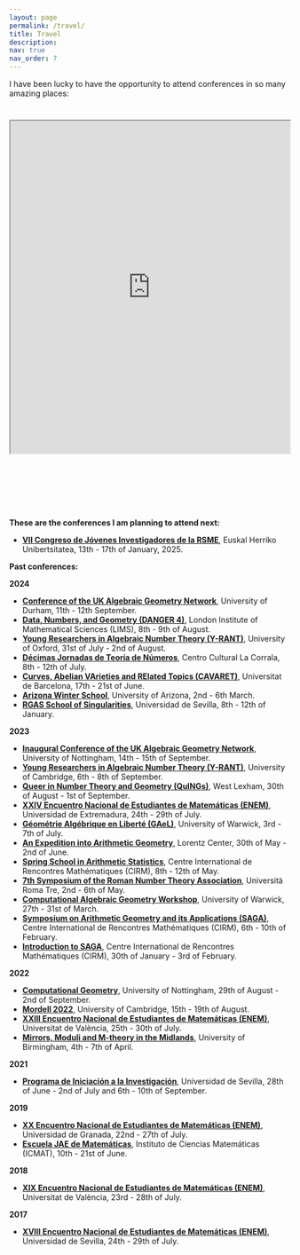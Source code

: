 ```yaml
---
layout: page
permalink: /travel/
title: Travel
description: 
nav: true
nav_order: 7
---
```


I have been lucky to have the opportunity to attend conferences in so many amazing places:
<div style="padding-bottom: 100px; padding-top: 25px;">
<iframe src="https://www.google.com/maps/d/u/0/embed?mid=1Ncw7Nk53230Ksm88iNadywhDT4TyXOY&ehbc=2E312F&noprof=1" width='100%' height='600px'></iframe>
</div>
<!--
```geojson
{"type":"FeatureCollection","features":[{"type":"Feature","properties":{"name":"Young Researchers in Algebraic Number Theory","marker-size":"medium","marker-symbol":"circle-stroked","popupContent":"University of Oxford","color":"#0022a8"},"geometry":{"coordinates":[-1.2618500000021982,51.76008282885644],"type":"Point"},"id":0},{"type":"Feature","properties":{"name":"Arizona Winter School","marker-size":"medium","marker-symbol":"circle-stroked","color":"#0022a8"},"geometry":{"coordinates":[-110.9532087288355,32.22941638640397],"type":"Point"},"id":1},{"type":"Feature","properties":{"name":"RGAS School of Singularities","marker-size":"medium","marker-symbol":"circle-stroked","color":"#0022a8"},"geometry":{"coordinates":[-5.9873032711618634,37.359047263899924],"type":"Point"},"id":2},{"type":"Feature","properties":{"name":"Inaugural Conference of the UK Algebraic Geometry Network","marker-size":"medium","marker-symbol":"circle-stroked","color":"#0022a8"},"geometry":{"coordinates":[-1.1922857288347188,52.94054576716863],"type":"Point"},"id":3},{"type":"Feature","properties":{"name":"Young Researchers in Algebraic Number Theory","marker-size":"medium","marker-symbol":"circle-stroked","color":"#0022a8"},"geometry":{"coordinates":[0.10292962069397049,52.20961825190716],"type":"Point"},"id":4},{"type":"Feature","properties":{"name":"Queer in Number Theory and Geometry","marker-size":"medium","marker-symbol":"circle-stroked","color":"#0022a8"},"geometry":{"coordinates":[0.7267890182767189,52.72119333656332],"type":"Point"},"id":5},{"type":"Feature","properties":{"name":"Géometrie Algébrique en Liberté","marker-size":"medium","marker-symbol":"circle-stroked","color":"#0022a8"},"geometry":{"coordinates":[-1.5597556555200924,52.384145529324826],"type":"Point"},"id":6},{"type":"Feature","properties":{"name":"An Expedition into Arithmetic Geometry","marker-size":"medium","marker-symbol":"circle-stroked","color":"#0022a8"},"geometry":{"coordinates":[4.458037809619668,52.16885195358776],"type":"Point"},"id":7},{"type":"Feature","properties":{"name":"Spring School in Arithmetic Statistics","marker-size":"medium","marker-symbol":"circle-stroked","color":"#0022a8"},"geometry":{"coordinates":[5.443061613864899,43.22995736383319],"type":"Point"},"id":8},{"type":"Feature","properties":{"name":"7th Symposium of the Roman Number Theory Association","marker-size":"medium","marker-symbol":"circle-stroked","color":"#0022a8"},"geometry":{"coordinates":[12.49025405080991,41.89446931595731],"type":"Point"},"id":9},{"type":"Feature","properties":{"name":"Mirrors, Moduli and M-theory in the Midlands","marker-size":"medium","marker-symbol":"circle-stroked","color":"#0022a8"},"geometry":{"coordinates":[-1.9304701360220236,52.449141765822276],"type":"Point"},"id":10},{"type":"Feature","properties":{"name":"Data, Numbers, and Geometry","marker-size":"medium","marker-symbol":"circle-stroked","popupContent":"","color":"#0022a8"},"geometry":{"coordinates":[-0.14255996423071338,51.509781028382235],"type":"Point"},"id":11},{"type":"Feature","properties":{"name":"Décimas Jornadas de Teoría de Números","marker-size":"medium","marker-symbol":"circle-stroked","color":"#0022a8"},"geometry":{"coordinates":[-3.708341818941733,40.408083579644796],"type":"Point"},"id":12},{"type":"Feature","properties":{"name":"This is where I am from!","marker-size":"medium","marker-symbol":"star","color":"#fff700"},"geometry":{"coordinates":[-5.6640983288122015,40.96499572480465],"type":"Point"},"id":13},{"type":"Feature","properties":{"name":"Curves, Abelian VArieties and RElated Topics","marker-size":"medium","marker-symbol":"circle-stroked","color":"#0022a8"},"geometry":{"coordinates":[2.163737813491281,41.38661802473777],"type":"Point"},"id":14}]}
```
Let's try a second map:
<iframe width='100%' height='400px' src="https://api.mapbox.com/styles/v1/alvarogohe/cm02jda1d00b101ph2zkxc3yr.html?title=false&access_token=pk.eyJ1IjoiYWx2YXJvZ29oZSIsImEiOiJjbTAyajlobXYwMXczMmpxbDdzcjJmaWd3In0.jA3FKCULSm6xzs4zw6cgKA&zoomwheel=false#4.73/40.01/4.09" title="Travelling Conference" style="border:none;"></iframe>
-->

**These are the conferences I am planning to attend next:**
<ul>
<li><a style="font-weight:bold" href="https://jovenes2025.rsme.es/index.html">VII Congreso de Jóvenes Investigadores de la RSME</a>, Euskal Herriko Unibertsitatea, 13th - 17th of January, 2025.</li>
</ul>

**Past conferences:**

**2024**
<ul>
<li><a style="font-weight:bold" href="https://www.ukagnetwork.org/upcoming-activities/durham-september-2024">Conference of the UK Algebraic Geometry Network</a>, University of Durham, 11th - 12th September.</li>
<li><a style="font-weight:bold" href="https://sites.google.com/view/danger4workshop">Data, Numbers, and Geometry (DANGER 4)</a>, London Institute of Mathematical Sciences (LIMS), 8th - 9th of August.</li>
<li><a style="font-weight:bold" href="https://y-rant.github.io/">Young Researchers in Algebraic Number Theory (Y-RANT)</a>, University of Oxford, 31st of July - 2nd of August.</li>
<li><a style="font-weight:bold" href="https://matematicas.uam.es/~jtn2024/">Décimas Jornadas de Teoría de Números</a>, Centro Cultural La Corrala, 8th - 12th of July.</li>
<li><a style="font-weight:bold" href="http://emiliano.ambrosi.perso.math.cnrs.fr/CAVARETpage/Cavaretmain.html">Curves, Abelian VArieties and RElated Topics (CAVARET)</a>, Universitat de Barcelona, 17th - 21st of June.</li>
<li><a style="font-weight:bold" href="https://swc-math.github.io/aws/2024/index.html">Arizona Winter School</a>, University of Arizona, 2nd - 6th March.</li>
<li><a style="font-weight:bold" href="https://sites.google.com/view/sevillargas/rgas-sevilla">RGAS School of Singularities</a>, Universidad de Sevilla, 8th - 12th of January.</li>
</ul>

**2023**
<ul>
<li><a style="font-weight:bold" href="https://www.ukagnetwork.org/past-activities/nottingham-september-2023">Inaugural Conference of the UK Algebraic Geometry Network</a>, University of Nottingham, 14th - 15th of September.</li>
<li><a style="font-weight:bold" href="https://y-rant.github.io/historic/YRANT5/">Young Researchers in Algebraic Number Theory (Y-RANT)</a>, University of Cambridge, 6th - 8th of September.</li>
<li><a style="font-weight:bold" href="https://quings-workshop.github.io/2023/">Queer in Number Theory and Geometry (QuINGs)</a>, West Lexham, 30th of August - 1st of September.</li>
<li><a style="font-weight:bold" href="https://enem.anem.es/2023/">XXIV Encuentro Nacional de Estudiantes de Matemáticas (ENEM)</a>, Universidad de Extremadura, 24th - 29th of July.</li>
<li><a style="font-weight:bold" href="https://sites.google.com/view/gaelxxx/home">Géométrie Algébrique en Liberté (GAeL)</a>, University of Warwick, 3rd - 7th of July.</li>
<li><a style="font-weight:bold" href="https://www.lorentzcenter.nl/an-expedition-into-arithmetic-geometry.html">An Expedition into Arithmetic Geometry</a>, Lorentz Center, 30th of May - 2nd of June.</li>
<li><a style="font-weight:bold" href="https://conferences.cirm-math.fr/2679.html">Spring School in Arithmetic Statistics</a>, Centre International de Rencontres Mathématiques (CIRM), 8th - 12th of May.</li>
<li><a style="font-weight:bold" href="http://www.rnta.eu/7MSRNTA/index.html">7th Symposium of the Roman Number Theory Association</a>, Università Roma Tre, 2nd - 6th of May.</li>
<li><a style="font-weight:bold" href="https://sites.google.com/view/warwickcompalggeom/home">Computational Algebraic Geometry Workshop</a>, University of Warwick, 27th - 31st of March.</li>
<li><a style="font-weight:bold" href="https://conferences.cirm-math.fr/2802.html">Symposium on Arithmetic Geometry and its Applications (SAGA)</a>, Centre International de Rencontres Mathématiques (CIRM), 6th - 10th of February.</li>
<li><a style="font-weight:bold" href="https://conferences.cirm-math.fr/2801.html">Introduction to SAGA</a>, Centre International de Rencontres Mathématiques (CIRM), 30th of January - 3rd of February.</li>
</ul>

**2022**
<ul>
<li><a style="font-weight:bold" href="https://sites.google.com/view/computationalgeometry22/home">Computational Geometry</a>, University of Nottingham, 29th of August - 2nd of September.</li>
<li><a style="font-weight:bold" href="https://www.dpmms.cam.ac.uk/~jat58/mordell/directions/index.html">Mordell 2022</a>, University of Cambridge, 15th - 19th of August.</li>
<li><a style="font-weight:bold" href="https://enem.anem.es/2022/">XXIII Encuentro Nacional de Estudiantes de Matemáticas (ENEM)</a>, Universitat de València, 25th - 30th of July.</li>
<li><a style="font-weight:bold" href="https://sites.google.com/view/m3midlands">Mirrors, Moduli and M-theory in the Midlands</a>, University of Birmingham, 4th - 7th of April.</li>
</ul>

**2021**
<ul>
<li><a style="font-weight:bold" href="https://www.imus.us.es/images/stories/pdf/Call%20PI3%20L29_signed.pdf">Programa de Iniciación a la Investigación</a>, Universidad de Sevilla, 28th of June - 2nd of July and 6th - 10th of September.</li>
</ul>

**2019**
<ul>
<li><a style="font-weight:bold" href="http://enemgranada.anemat.com/xx-enem-2019/">XX Encuentro Nacional de Estudiantes de Matemáticas (ENEM)</a>, Universidad de Granada, 22nd - 27th of July.</li>
<li><a style="font-weight:bold" href="https://www.icmat.es/es/actividades/escuela-jae/programa2019/">Escuela JAE de Matemáticas</a>, Instituto de Ciencias Matemáticas (ICMAT), 10th - 21st of June.</li>
</ul>

**2018**
<ul>
<li><a style="font-weight:bold" href="http://valenem.anemat.com/">XIX Encuentro Nacional de Estudiantes de Matemáticas (ENEM)</a>, Universitat de València, 23rd - 28th of July.</li>
</ul>

**2017**
<ul>
<li><a style="font-weight:bold" href="http://enemsevilla.anemat.com/">XVIII Encuentro Nacional de Estudiantes de Matemáticas (ENEM)</a>, Universidad de Sevilla, 24th - 29th of July.</li>
</ul>